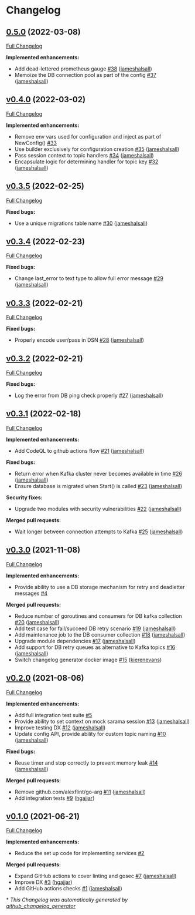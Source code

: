 # Changelog

## [0.5.0](https://github.com/inviqa/kafka-consumer-go/tree/0.5.0) (2022-03-08)

[Full Changelog](https://github.com/inviqa/kafka-consumer-go/compare/v0.4.0...0.5.0)

**Implemented enhancements:**

- Add dead-lettered prometheus gauge [\#38](https://github.com/inviqa/kafka-consumer-go/pull/38) ([jameshalsall](https://github.com/jameshalsall))
- Memoize the DB connection pool as part of the config [\#37](https://github.com/inviqa/kafka-consumer-go/pull/37) ([jameshalsall](https://github.com/jameshalsall))

## [v0.4.0](https://github.com/inviqa/kafka-consumer-go/tree/v0.4.0) (2022-03-02)

[Full Changelog](https://github.com/inviqa/kafka-consumer-go/compare/v0.3.5...v0.4.0)

**Implemented enhancements:**

- Remove env vars used for configuration and inject as part of NewConfig\(\) [\#33](https://github.com/inviqa/kafka-consumer-go/issues/33)
- Use builder exclusively for configuration creation [\#35](https://github.com/inviqa/kafka-consumer-go/pull/35) ([jameshalsall](https://github.com/jameshalsall))
- Pass session context to topic handlers [\#34](https://github.com/inviqa/kafka-consumer-go/pull/34) ([jameshalsall](https://github.com/jameshalsall))
- Encapsulate logic for determining handler for topic key [\#32](https://github.com/inviqa/kafka-consumer-go/pull/32) ([jameshalsall](https://github.com/jameshalsall))

## [v0.3.5](https://github.com/inviqa/kafka-consumer-go/tree/v0.3.5) (2022-02-25)

[Full Changelog](https://github.com/inviqa/kafka-consumer-go/compare/v0.3.4...v0.3.5)

**Fixed bugs:**

- Use a unique migrations table name [\#30](https://github.com/inviqa/kafka-consumer-go/pull/30) ([jameshalsall](https://github.com/jameshalsall))

## [v0.3.4](https://github.com/inviqa/kafka-consumer-go/tree/v0.3.4) (2022-02-23)

[Full Changelog](https://github.com/inviqa/kafka-consumer-go/compare/v0.3.3...v0.3.4)

**Fixed bugs:**

- Change last\_error to text type to allow full error message [\#29](https://github.com/inviqa/kafka-consumer-go/pull/29) ([jameshalsall](https://github.com/jameshalsall))

## [v0.3.3](https://github.com/inviqa/kafka-consumer-go/tree/v0.3.3) (2022-02-21)

[Full Changelog](https://github.com/inviqa/kafka-consumer-go/compare/v0.3.2...v0.3.3)

**Fixed bugs:**

- Properly encode user/pass in DSN [\#28](https://github.com/inviqa/kafka-consumer-go/pull/28) ([jameshalsall](https://github.com/jameshalsall))

## [v0.3.2](https://github.com/inviqa/kafka-consumer-go/tree/v0.3.2) (2022-02-21)

[Full Changelog](https://github.com/inviqa/kafka-consumer-go/compare/v0.3.1...v0.3.2)

**Fixed bugs:**

- Log the error from DB ping check properly [\#27](https://github.com/inviqa/kafka-consumer-go/pull/27) ([jameshalsall](https://github.com/jameshalsall))

## [v0.3.1](https://github.com/inviqa/kafka-consumer-go/tree/v0.3.1) (2022-02-18)

[Full Changelog](https://github.com/inviqa/kafka-consumer-go/compare/v0.3.0...v0.3.1)

**Implemented enhancements:**

- Add CodeQL to github actions flow [\#21](https://github.com/inviqa/kafka-consumer-go/pull/21) ([jameshalsall](https://github.com/jameshalsall))

**Fixed bugs:**

- Return error when Kafka cluster never becomes available in time [\#26](https://github.com/inviqa/kafka-consumer-go/pull/26) ([jameshalsall](https://github.com/jameshalsall))
- Ensure database is migrated when Start\(\) is called [\#23](https://github.com/inviqa/kafka-consumer-go/pull/23) ([jameshalsall](https://github.com/jameshalsall))

**Security fixes:**

- Upgrade two modules with security vulnerabilities [\#22](https://github.com/inviqa/kafka-consumer-go/pull/22) ([jameshalsall](https://github.com/jameshalsall))

**Merged pull requests:**

- Wait longer between connection attempts to Kafka [\#25](https://github.com/inviqa/kafka-consumer-go/pull/25) ([jameshalsall](https://github.com/jameshalsall))

## [v0.3.0](https://github.com/inviqa/kafka-consumer-go/tree/v0.3.0) (2021-11-08)

[Full Changelog](https://github.com/inviqa/kafka-consumer-go/compare/v0.2.0...v0.3.0)

**Implemented enhancements:**

- Provide ability to use a DB storage mechanism for retry and deadletter messages [\#4](https://github.com/inviqa/kafka-consumer-go/issues/4)

**Merged pull requests:**

- Reduce number of goroutines and consumers for DB kafka collection [\#20](https://github.com/inviqa/kafka-consumer-go/pull/20) ([jameshalsall](https://github.com/jameshalsall))
- Add test case for fail/succeed DB retry scenario [\#19](https://github.com/inviqa/kafka-consumer-go/pull/19) ([jameshalsall](https://github.com/jameshalsall))
- Add maintenance job to the DB consumer collection [\#18](https://github.com/inviqa/kafka-consumer-go/pull/18) ([jameshalsall](https://github.com/jameshalsall))
- Upgrade module dependencies [\#17](https://github.com/inviqa/kafka-consumer-go/pull/17) ([jameshalsall](https://github.com/jameshalsall))
- Add support for DB retry queues as alternative to Kafka topics [\#16](https://github.com/inviqa/kafka-consumer-go/pull/16) ([jameshalsall](https://github.com/jameshalsall))
- Switch changelog generator docker image [\#15](https://github.com/inviqa/kafka-consumer-go/pull/15) ([kierenevans](https://github.com/kierenevans))

## [v0.2.0](https://github.com/inviqa/kafka-consumer-go/tree/v0.2.0) (2021-08-06)

[Full Changelog](https://github.com/inviqa/kafka-consumer-go/compare/v0.1.0...v0.2.0)

**Implemented enhancements:**

- Add full integration test suite [\#5](https://github.com/inviqa/kafka-consumer-go/issues/5)
- Provide ability to set context on mock sarama session [\#13](https://github.com/inviqa/kafka-consumer-go/pull/13) ([jameshalsall](https://github.com/jameshalsall))
- Improve testing DX [\#12](https://github.com/inviqa/kafka-consumer-go/pull/12) ([jameshalsall](https://github.com/jameshalsall))
- Update config API, provide ability for custom topic naming [\#10](https://github.com/inviqa/kafka-consumer-go/pull/10) ([jameshalsall](https://github.com/jameshalsall))

**Fixed bugs:**

- Reuse timer and stop correctly to prevent memory leak [\#14](https://github.com/inviqa/kafka-consumer-go/pull/14) ([jameshalsall](https://github.com/jameshalsall))

**Merged pull requests:**

- Remove github.com/alexflint/go-arg [\#11](https://github.com/inviqa/kafka-consumer-go/pull/11) ([jameshalsall](https://github.com/jameshalsall))
- Add integration tests [\#9](https://github.com/inviqa/kafka-consumer-go/pull/9) ([hgajjar](https://github.com/hgajjar))

## [v0.1.0](https://github.com/inviqa/kafka-consumer-go/tree/v0.1.0) (2021-06-21)

[Full Changelog](https://github.com/inviqa/kafka-consumer-go/compare/48d5d2dab678e327a3d9cfe87813f3d9ad665ef4...v0.1.0)

**Implemented enhancements:**

- Reduce the set up code for implementing services [\#2](https://github.com/inviqa/kafka-consumer-go/issues/2)

**Merged pull requests:**

- Expand GitHub actions to cover linting and gosec [\#7](https://github.com/inviqa/kafka-consumer-go/pull/7) ([jameshalsall](https://github.com/jameshalsall))
- Improve DX [\#3](https://github.com/inviqa/kafka-consumer-go/pull/3) ([hgajjar](https://github.com/hgajjar))
- Add GitHub actions checks [\#1](https://github.com/inviqa/kafka-consumer-go/pull/1) ([jameshalsall](https://github.com/jameshalsall))



\* *This Changelog was automatically generated by [github_changelog_generator](https://github.com/github-changelog-generator/github-changelog-generator)*
